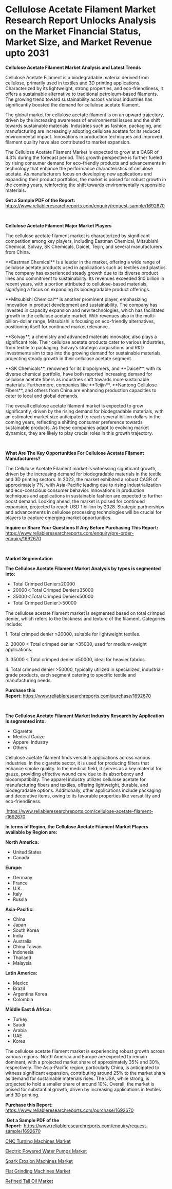<p><h1>Cellulose Acetate Filament Market Research Report Unlocks Analysis on the Market Financial Status, Market Size, and Market Revenue upto 2031</h1></p><p><strong>Cellulose Acetate Filament Market Analysis and Latest Trends</strong></p>
<p><p>Cellulose Acetate Filament is a biodegradable material derived from cellulose, primarily used in textiles and 3D printing applications. Characterized by its lightweight, strong properties, and eco-friendliness, it offers a sustainable alternative to traditional petroleum-based filaments. The growing trend toward sustainability across various industries has significantly boosted the demand for cellulose acetate filament.</p><p>The global market for cellulose acetate filament is on an upward trajectory, driven by the increasing awareness of environmental issues and the shift towards sustainable materials. Industries such as fashion, packaging, and manufacturing are increasingly adopting cellulose acetate for its reduced environmental impact. Innovations in production techniques and improved filament quality have also contributed to market expansion.</p><p>The Cellulose Acetate Filament Market is expected to grow at a CAGR of 4.3% during the forecast period. This growth perspective is further fueled by rising consumer demand for eco-friendly products and advancements in technology that enhance the performance characteristics of cellulose acetate. As manufacturers focus on developing new applications and expanding their product portfolios, the market is poised for robust growth in the coming years, reinforcing the shift towards environmentally responsible materials.</p></p>
<p><strong>Get a Sample PDF of the Report:&nbsp;</strong> <a href="https://www.reliableresearchreports.com/enquiry/request-sample/1692670?utm_campaign=40&utm_medium=2&utm_source=Github&utm_content=ia&utm_term=20102024&utm_id=cellulose-acetate-filament">https://www.reliableresearchreports.com/enquiry/request-sample/1692670</a></p>
<p>&nbsp;</p>
<p><strong>Cellulose Acetate Filament Major Market Players</strong></p>
<p><p>The cellulose acetate filament market is characterized by significant competition among key players, including Eastman Chemical, Mitsubishi Chemical, Solvay, SK Chemicals, Daicel, Teijin, and several manufacturers from China. </p><p>**Eastman Chemical** is a leader in the market, offering a wide range of cellulose acetate products used in applications such as textiles and plastics. The company has experienced steady growth due to its diverse product lines and commitment to sustainability. Its revenues exceeded $10 billion in recent years, with a portion attributed to cellulose-based materials, signifying a focus on expanding its biodegradable product offerings.</p><p>**Mitsubishi Chemical** is another prominent player, emphasizing innovation in product development and sustainability. The company has invested in capacity expansion and new technologies, which has facilitated growth in the cellulose acetate market. With revenues also in the multi-billion-dollar range, Mitsubishi is focusing on eco-friendly alternatives, positioning itself for continued market relevance.</p><p>**Solvay**, a chemistry and advanced materials innovator, also plays a significant role. Their cellulose acetate products cater to various industries, from textile to packaging. Solvay’s strategic acquisitions and R&D investments aim to tap into the growing demand for sustainable materials, projecting steady growth in their cellulose acetate segment.</p><p>**SK Chemicals**, renowned for its biopolymers, and **Daicel**, with its diverse chemical portfolio, have both reported increasing demand for cellulose acetate fibers as industries shift towards more sustainable materials. Furthermore, companies like **Teijin**, **Nantong Cellulose Fibers**, and others from China are enhancing production capacities to cater to local and global demands.</p><p>The overall cellulose acetate filament market is expected to grow significantly, driven by the rising demand for biodegradable materials, with an estimated market size anticipated to reach several billion dollars in the coming years, reflecting a shifting consumer preference towards sustainable products. As these companies adapt to evolving market dynamics, they are likely to play crucial roles in this growth trajectory.</p></p>
<p>&nbsp;</p>
<p><strong>What Are The Key Opportunities For Cellulose Acetate Filament Manufacturers?</strong></p>
<p><p>The Cellulose Acetate Filament market is witnessing significant growth, driven by the increasing demand for biodegradable materials in the textile and 3D printing sectors. In 2022, the market exhibited a robust CAGR of approximately 7%, with Asia-Pacific leading due to rising industrialization and eco-conscious consumer behavior. Innovations in production techniques and applications in sustainable fashion are expected to further boost demand. Looking ahead, the market is poised for continued expansion, projected to reach USD 1 billion by 2028. Strategic partnerships and advancements in cellulose processing technologies will be crucial for players to capture emerging market opportunities.</p></p>
<p><strong>Inquire or Share Your Questions If Any Before Purchasing This Report:</strong> <a href="https://www.reliableresearchreports.com/enquiry/pre-order-enquiry/1692670?utm_campaign=40&utm_medium=2&utm_source=Github&utm_content=ia&utm_term=20102024&utm_id=cellulose-acetate-filament">https://www.reliableresearchreports.com/enquiry/pre-order-enquiry/1692670</a></p>
<p>&nbsp;</p>
<p><strong>Market Segmentation</strong></p>
<p><strong>The Cellulose Acetate Filament Market Analysis by types is segmented into:</strong></p>
<p><ul><li>Total Crimped Denier≤20000</li><li>20000＜Total Crimped Denier≤35000</li><li>35000＜Total Crimped Denier≤50000</li><li>Total Crimped Denier＞50000</li></ul></p>
<p><p>The cellulose acetate filament market is segmented based on total crimped denier, which refers to the thickness and texture of the filament. Categories include: </p><p>1. Total crimped denier ≤20000, suitable for lightweight textiles.</p><p>2. 20000 < Total crimped denier ≤35000, used for medium-weight applications.</p><p>3. 35000 < Total crimped denier ≤50000, ideal for heavier fabrics.</p><p>4. Total crimped denier >50000, typically utilized in specialized, industrial-grade products, each segment catering to specific textile and manufacturing needs.</p></p>
<p><strong>Purchase this Report:&nbsp;</strong><a href="https://www.reliableresearchreports.com/purchase/1692670?utm_campaign=40&utm_medium=2&utm_source=Github&utm_content=ia&utm_term=20102024&utm_id=cellulose-acetate-filament">https://www.reliableresearchreports.com/purchase/1692670</a></p>
<p>&nbsp;</p>
<p><strong>The Cellulose Acetate Filament Market Industry Research by Application is segmented into:</strong></p>
<p><ul><li>Cigarette</li><li>Medical Gauze</li><li>Apparel Industry</li><li>Others</li></ul></p>
<p><p>Cellulose acetate filament finds versatile applications across various industries. In the cigarette sector, it is used for producing filters that enhance smoke quality. In the medical field, it serves as a key material for gauze, providing effective wound care due to its absorbency and biocompatibility. The apparel industry utilizes cellulose acetate for manufacturing fibers and textiles, offering lightweight, durable, and biodegradable options. Additionally, other applications include packaging and decorative items, owing to its favorable properties like versatility and eco-friendliness.</p></p>
<p><a href="https://www.reliableresearchreports.com/cellulose-acetate-filament-r1692670?utm_campaign=40&utm_medium=2&utm_source=Github&utm_content=ia&utm_term=20102024&utm_id=cellulose-acetate-filament">&nbsp;https://www.reliableresearchreports.com/cellulose-acetate-filament-r1692670</a></p>
<p><strong>In terms of Region, the Cellulose Acetate Filament Market Players available by Region are:</strong></p>
<p>
    <p> <strong> North America: </strong>
        <ul>
            <li>United States</li>
            <li>Canada</li>
        </ul>
        </p> 
    <p> <strong> Europe: </strong>
        <ul>
            <li>Germany</li>
            <li>France</li>
            <li>U.K.</li>
            <li>Italy</li>
            <li>Russia</li>
        </ul>
        </p> 
    <p> <strong> Asia-Pacific: </strong>
        <ul>
            <li>China</li>
            <li>Japan</li>
            <li>South Korea</li>
            <li>India</li>
            <li>Australia</li>
            <li>China Taiwan</li>
            <li>Indonesia</li>
            <li>Thailand</li>
            <li>Malaysia</li>
        </ul>
        </p> 
    <p> <strong> Latin America: </strong>
        <ul>
            <li>Mexico</li>
            <li>Brazil</li>
            <li>Argentina Korea</li>
            <li>Colombia</li>
        </ul>
        </p> 
    <p> <strong> Middle East & Africa: </strong>
        <ul>
            <li>Turkey</li>
            <li>Saudi</li>
            <li>Arabia</li>
            <li>UAE</li>
            <li>Korea</li>
        </ul>
    </p>
    </p>
<p><p>The cellulose acetate filament market is experiencing robust growth across various regions. North America and Europe are expected to remain dominant, with a projected market share of approximately 35% and 30%, respectively. The Asia-Pacific region, particularly China, is anticipated to witness significant expansion, contributing around 25% to the market share as demand for sustainable materials rises. The USA, while strong, is projected to hold a smaller share of around 10%. Overall, the market is poised for substantial growth, driven by increasing applications in textiles and 3D printing.</p></p>
<p><strong>Purchase this Report: </strong><a href="https://www.reliableresearchreports.com/purchase/1692670?utm_campaign=40&utm_medium=2&utm_source=Github&utm_content=ia&utm_term=20102024&utm_id=cellulose-acetate-filament">https://www.reliableresearchreports.com/purchase/1692670</a></p>
<p>&nbsp;<strong>Get a Sample PDF of the Report:&nbsp;&nbsp;</strong><a href="https://www.reliableresearchreports.com/enquiry/request-sample/1692670?utm_campaign=40&utm_medium=2&utm_source=Github&utm_content=ia&utm_term=20102024&utm_id=cellulose-acetate-filament">https://www.reliableresearchreports.com/enquiry/request-sample/1692670</a></p>
<p><strong></strong></p>
<p><p><a href="https://issuu.com/reportprime-2/docs/cnc-turning-machines-market-size-20_66e721fde8b713?utm_campaign=40&utm_medium=2&utm_source=Github&utm_content=ia&utm_term=20102024&utm_id=cellulose-acetate-filament">CNC Turning Machines Market</a></p><p><a href="https://www.linkedin.com/pulse/electric-powered-water-pumps-market-segmentation-in-depth-pluxc?utm_campaign=40&utm_medium=2&utm_source=Github&utm_content=ia&utm_term=20102024&utm_id=cellulose-acetate-filament">Electric Powered Water Pumps Market</a></p><p><a href="https://www.linkedin.com/pulse/spark-erosion-machines-market-size-status-forecast-0o11c?utm_campaign=40&utm_medium=2&utm_source=Github&utm_content=ia&utm_term=20102024&utm_id=cellulose-acetate-filament">Spark Erosion Machines Market</a></p><p><a href="https://issuu.com/reportprime-2/docs/flat-grinding-machines-market-size-_15702179d0301c?utm_campaign=40&utm_medium=2&utm_source=Github&utm_content=ia&utm_term=20102024&utm_id=cellulose-acetate-filament">Flat Grinding Machines Market</a></p><p><a href="https://github.com/alespiliffe/Market-Research-Report-List-1/blob/main/refined-tall-oil-market.md?utm_campaign=40&utm_medium=2&utm_source=Github&utm_content=ia&utm_term=20102024&utm_id=cellulose-acetate-filament">Refined Tall Oil Market</a></p></p>